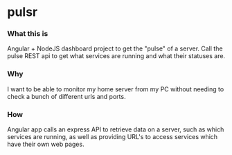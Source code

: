 # pulsr 

### What this is
Angular + NodeJS dashboard project to get the "pulse" of a server. Call the pulse REST api to get what services are running and what their statuses are. 

### Why
I want to be able to monitor my home server from my PC without needing to check a bunch of different urls and ports.

### How
Angular app calls an express API to retrieve data on a server, such as which services are running, as well as providing URL's to access services which have their own web pages.
